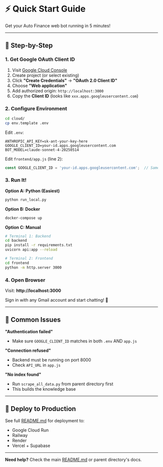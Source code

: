 # ⚡ Quick Start Guide

Get your Auto Finance web bot running in 5 minutes!

---

## 🎯 Step-by-Step

### **1. Get Google OAuth Client ID**

1. Visit [Google Cloud Console](https://console.cloud.google.com/apis/credentials)
2. Create project (or select existing)
3. Click **"Create Credentials"** → **"OAuth 2.0 Client ID"**
4. Choose **"Web application"**
5. Add authorized origin: `http://localhost:3000`
6. Copy the **Client ID** (looks like `xxx.apps.googleusercontent.com`)

### **2. Configure Environment**

```bash
cd cloud/
cp env.template .env
```

Edit `.env`:
```env
ANTHROPIC_API_KEY=sk-ant-your-key-here
GOOGLE_CLIENT_ID=your-id.apps.googleusercontent.com
BOT_MODEL=claude-sonnet-4-20250514
```

Edit `frontend/app.js` (line 2):
```javascript
const GOOGLE_CLIENT_ID = 'your-id.apps.googleusercontent.com';  // Same as .env
```

### **3. Run It!**

**Option A: Python (Easiest)**
```bash
python run_local.py
```

**Option B: Docker**
```bash
docker-compose up
```

**Option C: Manual**
```bash
# Terminal 1: Backend
cd backend
pip install -r requirements.txt
uvicorn api:app --reload

# Terminal 2: Frontend
cd frontend
python -m http.server 3000
```

### **4. Open Browser**

Visit: **http://localhost:3000**

Sign in with any Gmail account and start chatting! 🎉

---

## 🐛 Common Issues

**"Authentication failed"**
- Make sure `GOOGLE_CLIENT_ID` matches in both `.env` AND `app.js`

**"Connection refused"**
- Backend must be running on port 8000
- Check `API_URL` in `app.js`

**"No index found"**
- Run `scrape_all_data.py` from parent directory first
- This builds the knowledge base

---

## 🚀 Deploy to Production

See full [README.md](README.md) for deployment to:
- Google Cloud Run
- Railway
- Render
- Vercel + Supabase

---

**Need help?** Check the main [README.md](README.md) or parent directory's docs.

